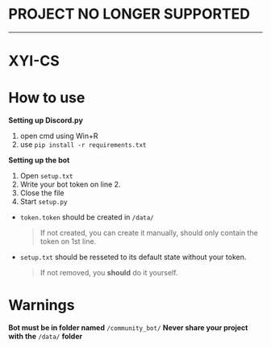 # PROJECT NO LONGER SUPPORTED



------------





# XYI-CS



# How to use

**Setting up Discord.py**
1. open cmd using Win+R 
1. use `pip install -r requirements.txt`


**Setting up the bot**
1. Open `setup.txt`
1. Write your bot token on line 2.
1. Close the file
1. Start `setup.py`

- `token.token` should be created in `/data/`
    > If not created, you can create it manually, should only contain the token on 1st line.
- `setup.txt` should be resseted to its default state without your token.
    > If not removed, you **should** do it yourself.

# Warnings
**Bot must be in folder named** `/community_bot/`
**Never share your project with the** `/data/` **folder**
